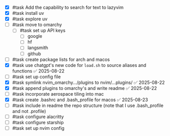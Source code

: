 - [x] #task Add the capability to search for text to lazyvim
- [x] #task install uv
- [x] #task explore uv
- [ ] #task move to omarchy
	- [ ] #task set up API keys
		- [ ] google
		- [ ] hf
		- [ ] langsmith
		- [ ] github
- [ ] #task create package lists for arch and macos
- [x] #task use chatgpt's new code for `load.sh` to source aliases and functions ✅ 2025-08-22
- [ ] #task set up config file
- [x] #task symlink nvim_omarchy.../plugins to nvim/...plugins/ ✅ 2025-08-22
- [x] #task append plugins to omarchy's and write readme ✅ 2025-08-22
- [ ] #task incorporate aerospace tiling into mac
- [x] #task create .bashrc and .bash_profile for macos ✅ 2025-08-23
- [ ] #task include in readme the repo structure (note that I use .bash_profile and not .profile)
- [ ] #task configure alacritty
- [ ] #task configure starship
- [ ] #task set up nvim config
